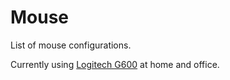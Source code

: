 # Mouse

List of mouse configurations.

Currently using [Logitech G600](https://www.logitechg.com/en-ca/products/gaming-mice/g600-mmo-gaming-mouse.html) at home and office.

